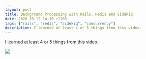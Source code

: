 ```yaml
---
layout: post
title: Background Processing with Rails, Redis and Sidekiq
date: 2020-10-12 14:10 +1100
tags: ["rails", "redis", "sidekiq", "concurrency"]
description: I learned at least 4 or 5 things from this video.
---
```


I learned at least 4 or 5 things from this video.

![](https://www.youtube.com/watch?v=GBEDvF1_8B8)
